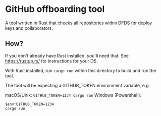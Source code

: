 # GitHub offboarding tool

A tool written in Rust that checks all repositories within DFDS for deploy keys and collaborators.

## How?

If you don't already have Rust installed, you'll need that. See https://rustup.rs/ for instructions for your OS.

With Rust installed, run `cargo run` within this directory to build and run the tool.

The tool will be expecting a GITHUB_TOKEN environment variable, e.g.

macOS/Unix: `GITHUB_TOKEN=1234 cargo run`
Windows (Powershell): 
```
$env:GITHUB_TOKEN=1234
cargo run
```